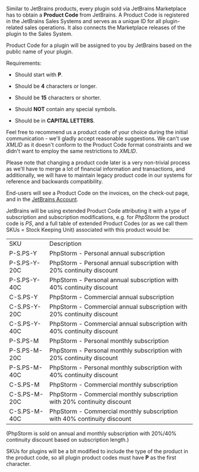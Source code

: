 [//]: # (title: 2. Obtain a Product Code from JetBrains)

Similar to JetBrains products, every plugin sold via JetBrains Marketplace has to obtain a **Product Code** from JetBrains. A Product Code is registered in the JetBrains Sales Systems and serves as a unique ID for all plugin-related sales operations. It also connects the Marketplace releases of the plugin to the Sales System.

Product Code for a plugin will be assigned to you by JetBrains based on the public name of your plugin.

Requirements:

* Should start with **P**.

* Should be **4** characters or longer.

* Should be **15** characters or shorter.

* Should **NOT** contain any special symbols.

* Should be in **CAPITAL LETTERS**.

Feel free to recommend us a product code of your choice during the initial communication - we'll gladly accept reasonable suggestions. We can't use *XMLID* as it doesn't conform to the Product Code format constraints and we didn't want to employ the same restrictions to *XMLID*.

Please note that changing a product code later is a very non-trivial process as we'll have to merge a lot of financial information and transactions, and additionally, we will have to maintain legacy product code in our systems for reference and backwards compatibility.

End-users will see a Product Code on the invoices, on the check-out page, and in the [JetBrains Account](https://account.jetbrains.com/).

JetBrains will be using extended Product Code attributing it with a type of subscription and subscription modifications, e.g. for *PhpStorm* the product code is *PS*, and a full table of extended Product Codes (or as we call them SKUs = Stock Keeping Unit) associated with this product would be:

<table>
<tr><td>SKU</td><td>Description</td></tr>
<tr><td>P-S.PS-Y</td><td>PhpStorm - Personal annual subscription</td></tr>
<tr><td>P-S.PS-Y-20C</td><td>PhpStorm - Personal annual subscription with 20% continuity discount</td></tr>
<tr><td>P-S.PS-Y-40C</td><td>PhpStorm - Personal annual subscription with 40% continuity discount</td></tr>
<tr><td>C-S.PS-Y</td><td>PhpStorm - Commercial annual subscription</td></tr>
<tr><td>C-S.PS-Y-20C</td><td>PhpStorm - Commercial annual subscription with 20% continuity discount</td></tr>
<tr><td>C-S.PS-Y-40C</td><td>PhpStorm - Commercial annual subscription with 40% continuity discount</td></tr>
<tr><td>P-S.PS-M</td><td>PhpStorm - Personal monthly subscription</td></tr>
<tr><td>P-S.PS-M-20C</td><td>PhpStorm - Personal monthly subscription with 20% continuity discount</td></tr>
<tr><td>P-S.PS-M-40C</td><td>PhpStorm - Personal monthly subscription with 40% continuity discount</td></tr>
<tr><td>C-S.PS-M</td><td>PhpStorm - Commercial monthly subscription</td></tr>
<tr><td>C-S.PS-M-20C</td><td>PhpStorm - Commercial monthly subscription with 20% continuity discount</td></tr>
<tr><td>C-S.PS-M-40C</td><td>PhpStorm - Commercial monthly subscription with 40% continuity discount</td></tr>
</table>
(PhpStorm is sold on annual and monthly subscription with 20%/40% continuity discount based on subscription length.)

SKUs for plugins will be a bit modified to include the type of the product in the product code, so all plugin product codes must have **P** as the first character.